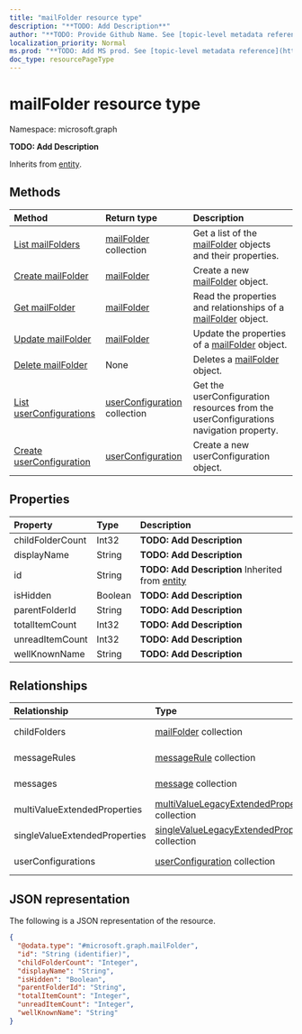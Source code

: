 ```yaml
---
title: "mailFolder resource type"
description: "**TODO: Add Description**"
author: "**TODO: Provide Github Name. See [topic-level metadata reference](https://msgo.azurewebsites.net/add/document/guidelines/metadata.html#topic-level-metadata)**"
localization_priority: Normal
ms.prod: "**TODO: Add MS prod. See [topic-level metadata reference](https://msgo.azurewebsites.net/add/document/guidelines/metadata.html#topic-level-metadata)**"
doc_type: resourcePageType
---
```


# mailFolder resource type

Namespace: microsoft.graph



**TODO: Add Description**


Inherits from [entity](../resources/entity.md).

## Methods
|Method|Return type|Description|
|:---|:---|:---|
|[List mailFolders](../api/mailfolder-list.md)|[mailFolder](../resources/mailfolder.md) collection|Get a list of the [mailFolder](../resources/mailfolder.md) objects and their properties.|
|[Create mailFolder](../api/mailfolder-create.md)|[mailFolder](../resources/mailfolder.md)|Create a new [mailFolder](../resources/mailfolder.md) object.|
|[Get mailFolder](../api/mailfolder-get.md)|[mailFolder](../resources/mailfolder.md)|Read the properties and relationships of a [mailFolder](../resources/mailfolder.md) object.|
|[Update mailFolder](../api/mailfolder-update.md)|[mailFolder](../resources/mailfolder.md)|Update the properties of a [mailFolder](../resources/mailfolder.md) object.|
|[Delete mailFolder](../api/mailfolder-delete.md)|None|Deletes a [mailFolder](../resources/mailfolder.md) object.|
|[List userConfigurations](../api/mailfolder-list-userconfigurations.md)|[userConfiguration](../resources/userconfiguration.md) collection|Get the userConfiguration resources from the userConfigurations navigation property.|
|[Create userConfiguration](../api/mailfolder-post-userconfigurations.md)|[userConfiguration](../resources/userconfiguration.md)|Create a new userConfiguration object.|

## Properties
|Property|Type|Description|
|:---|:---|:---|
|childFolderCount|Int32|**TODO: Add Description**|
|displayName|String|**TODO: Add Description**|
|id|String|**TODO: Add Description** Inherited from [entity](../resources/entity.md)|
|isHidden|Boolean|**TODO: Add Description**|
|parentFolderId|String|**TODO: Add Description**|
|totalItemCount|Int32|**TODO: Add Description**|
|unreadItemCount|Int32|**TODO: Add Description**|
|wellKnownName|String|**TODO: Add Description**|

## Relationships
|Relationship|Type|Description|
|:---|:---|:---|
|childFolders|[mailFolder](../resources/mailfolder.md) collection|**TODO: Add Description**|
|messageRules|[messageRule](../resources/messagerule.md) collection|**TODO: Add Description**|
|messages|[message](../resources/message.md) collection|**TODO: Add Description**|
|multiValueExtendedProperties|[multiValueLegacyExtendedProperty](../resources/multivaluelegacyextendedproperty.md) collection|**TODO: Add Description**|
|singleValueExtendedProperties|[singleValueLegacyExtendedProperty](../resources/singlevaluelegacyextendedproperty.md) collection|**TODO: Add Description**|
|userConfigurations|[userConfiguration](../resources/userconfiguration.md) collection|**TODO: Add Description**|

## JSON representation
The following is a JSON representation of the resource.
<!-- {
  "blockType": "resource",
  "keyProperty": "id",
  "@odata.type": "microsoft.graph.mailFolder",
  "baseType": "microsoft.graph.entity",
  "openType": false
}
-->
``` json
{
  "@odata.type": "#microsoft.graph.mailFolder",
  "id": "String (identifier)",
  "childFolderCount": "Integer",
  "displayName": "String",
  "isHidden": "Boolean",
  "parentFolderId": "String",
  "totalItemCount": "Integer",
  "unreadItemCount": "Integer",
  "wellKnownName": "String"
}
```

